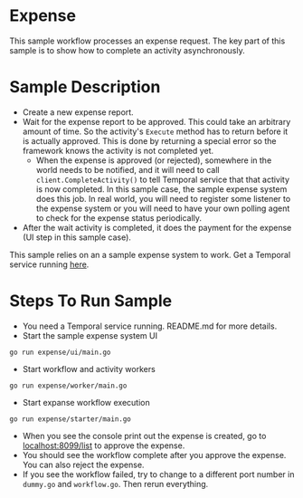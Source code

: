 # Expense
This sample workflow processes an expense request. The key part of this sample is to show how to complete an activity 
asynchronously.

# Sample Description
* Create a new expense report.
* Wait for the expense report to be approved. This could take an arbitrary amount of time. So the activity's `Execute` 
method has to return before it is actually approved. This is done by returning a special error so the framework knows 
the activity is not completed yet. 
  * When the expense is approved (or rejected), somewhere in the world needs to be notified, and it will need to call
  `client.CompleteActivity()` to tell Temporal service that that activity is now completed. 
  In this sample case, the sample expense system does this job. In real world, you will need to register some listener 
  to the expense system or you will need to have your own polling agent to check for the expense status periodically. 
* After the wait activity is completed, it does the payment for the expense (UI step in this sample case).

This sample relies on an a sample expense system to work.
Get a Temporal service running [here](https://github.com/temporalio/samples-go/tree/main/#how-to-use).

# Steps To Run Sample
* You need a Temporal service running. README.md for more details.
* Start the sample expense system UI 
```
go run expense/ui/main.go
```
* Start workflow and activity workers
```
go run expense/worker/main.go
```
* Start expanse workflow execution
```
go run expense/starter/main.go
```
* When you see the console print out the expense is created, go to [localhost:8099/list](http://localhost:8099/list) 
to approve the expense.
* You should see the workflow complete after you approve the expense. You can also reject the expense.
* If you see the workflow failed, try to change to a different port number in `dummy.go` and `workflow.go`. 
Then rerun everything.
